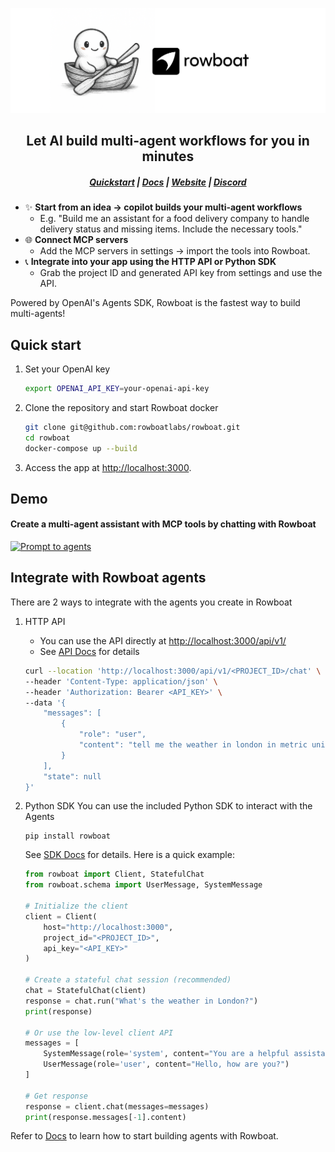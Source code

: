 ![ui](/assets/banner.png)

<h2 align="center">Let AI build multi-agent workflows for you in minutes</h2>
<h5 align="center">

[Quickstart](#quick-start) | [Docs](https://docs.rowboatlabs.com/) | [Website](https://www.rowboatlabs.com/) |  [Discord](https://discord.gg/jHhUKkKHn8) 

</h5>

- ✨ **Start from an idea -> copilot builds your multi-agent workflows**
   - E.g. "Build me an assistant for a food delivery company to handle delivery status and missing items. Include the necessary tools."
- 🌐 **Connect MCP servers**
   - Add the MCP servers in settings -> import the tools into Rowboat.     
- 📞 **Integrate into your app using the HTTP API or Python SDK**
   - Grab the project ID and generated API key from settings and use the API.

Powered by OpenAI's Agents SDK, Rowboat is the fastest way to build multi-agents!

## Quick start
1. Set your OpenAI key
      ```bash
   export OPENAI_API_KEY=your-openai-api-key
   ```
      
2. Clone the repository and start Rowboat docker
   ```bash
   git clone git@github.com:rowboatlabs/rowboat.git
   cd rowboat
   docker-compose up --build
   ```

3. Access the app at [http://localhost:3000](http://localhost:3000).

## Demo

#### Create a multi-agent assistant with MCP tools by chatting with Rowboat

[![Prompt to agents](https://img.youtube.com/vi/YRTCw9UHRbU/0.jpg)](https://youtu.be/YRTCw9UHRbU)

## Integrate with Rowboat agents

There are 2 ways to integrate with the agents you create in Rowboat

1. HTTP API
   - You can use the API directly at [http://localhost:3000/api/v1/](http://localhost:3000/api/v1/)
   - See [API Docs](https://docs.rowboatlabs.com/using_the_api/) for details
   ```bash
   curl --location 'http://localhost:3000/api/v1/<PROJECT_ID>/chat' \
   --header 'Content-Type: application/json' \
   --header 'Authorization: Bearer <API_KEY>' \
   --data '{
       "messages": [
           {
               "role": "user",
               "content": "tell me the weather in london in metric units"
           }
       ],
       "state": null
   }'
   ```
   

2. Python SDK
   You can use the included Python SDK to interact with the Agents
   ```
   pip install rowboat
   ```

   See [SDK Docs](https://docs.rowboatlabs.com/using_the_sdk/) for details. Here is a quick example:
   ```python
   from rowboat import Client, StatefulChat
   from rowboat.schema import UserMessage, SystemMessage

   # Initialize the client
   client = Client(
       host="http://localhost:3000",
       project_id="<PROJECT_ID>",
       api_key="<API_KEY>"
   )

   # Create a stateful chat session (recommended)
   chat = StatefulChat(client)
   response = chat.run("What's the weather in London?")
   print(response)

   # Or use the low-level client API
   messages = [
       SystemMessage(role='system', content="You are a helpful assistant"),
       UserMessage(role='user', content="Hello, how are you?")
   ]
   
   # Get response
   response = client.chat(messages=messages)
   print(response.messages[-1].content)
   ```


Refer to [Docs](https://docs.rowboatlabs.com/) to learn how to start building agents with Rowboat.
